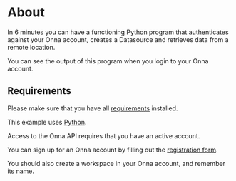 # About

In 6 minutes you can have a functioning Python program that authenticates against your Onna account,
creates a Datasource and retrieves data from a remote location.

You can see the output of this program when you login to your Onna account.

## Requirements

Please make sure that you have all [requirements](https://developers.onna.com/install.html "Link to requirements") installed.

This example uses [Python](https://www.python.org/downloads/release/python-380/ "Official Python 3.8").

Access to the Onna API requires that you have an active account.

You can sign up for an Onna account by filling out the [registration form](https://register.onna.com/signup?trial=true "Onna trial account registration").

You should also create a workspace in your Onna account, and remember its name.
